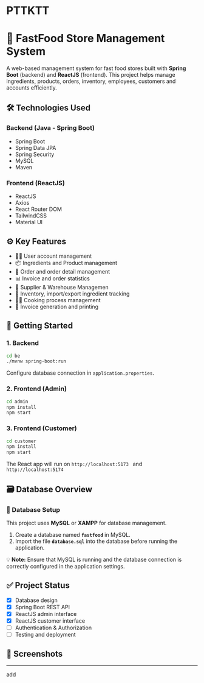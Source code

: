 # PTTKTT
# 🍔 FastFood Store Management System

A web-based management system for fast food stores built with **Spring Boot** (backend) and **ReactJS** (frontend). This project helps manage ingredients, products, orders, inventory, employees, customers and accounts efficiently.

## 🛠️ Technologies Used

### Backend (Java - Spring Boot)
- Spring Boot
- Spring Data JPA
- Spring Security 
- MySQL
- Maven

### Frontend (ReactJS)
- ReactJS
- Axios
- React Router DOM
- TailwindCSS  
- Material UI 

## ⚙️ Key Features

- 🧑‍💼 User account management 
- 📦 Ingredients and Product management
- 🛒 Order and order detail management
- 📊 Invoice and order statistics
- 🏢  Supplier & Warehouse Managemen
- 🏬 Inventory, import/export ingredient tracking
- 👨‍🍳 Cooking process management
- 🧾 Invoice generation and printing

## 🚀 Getting Started

### 1. Backend
```bash
cd be
./mvnw spring-boot:run
```

Configure database connection in `application.properties`.

### 2. Frontend (Admin)
```bash
cd admin
npm install
npm start
```

### 3. Frontend (Customer)
```bash
cd customer
npm install
npm start
```

The React app will run on `http://localhost:5173 ` and `http://localhost:5174`

## 🗃️ Database Overview

### 💾 Database Setup
This project uses **MySQL** or **XAMPP** for database management.

1. Create a database named **`fastfood`** in MySQL.
2. Import the file **`database.sql`** into the database before running the application.

💡 **Note:** Ensure that MySQL is running and the database connection is correctly configured in the application settings.

## ✅ Project Status

- [x] Database design
- [x] Spring Boot REST API
- [x] ReactJS admin interface
- [x] ReactJS customer interface
- [ ] Authentication & Authorization
- [ ] Testing and deployment

## 📸 Screenshots 


---

 add